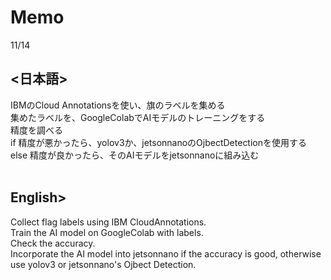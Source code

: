 # Memo
11/14<br>
## <日本語><br>
IBMのCloud Annotationsを使い、旗のラベルを集める<br>
集めたラベルを、GoogleColabでAIモデルのトレーニングをする<br>
精度を調べる<br>
if 精度が悪かったら、yolov3か、jetsonnanoのOjbectDetectionを使用する<br>
else 精度が良かったら、そのAIモデルをjetsonnanoに組み込む<br><br>

## English>
Collect flag labels using IBM CloudAnnotations.<br>
Train the AI model on GoogleColab with labels.<br>
Check the accuracy.<br>
Incorporate the AI model into jetsonnano if the accuracy is good, otherwise use yolov3 or jetsonnano's Ojbect Detection.<br>

